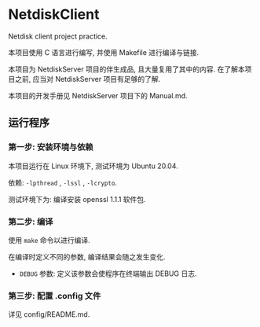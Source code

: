# NetdiskClient

Netdisk client project practice.

本项目使用 C 语言进行编写, 并使用 Makefile 进行编译与链接.

本项目为 NetdiskServer 项目的伴生成品, 且大量复用了其中的内容. 在了解本项目之前, 应当对 NetdiskServer 项目有足够的了解.

本项目的开发手册见 NetdiskServer 项目下的 Manual.md.

## 运行程序

### 第一步: 安装环境与依赖

本项目运行在 Linux 环境下, 测试环境为 Ubuntu 20.04.

依赖: `-lpthread` , `-lssl` , `-lcrypto`.

测试环境下为: 编译安装 openssl 1.1.1 软件包.

### 第二步: 编译

使用 `make` 命令以进行编译.

在编译时定义不同的参数, 编译结果会随之发生变化.

- `DEBUG` 参数: 定义该参数会使程序在终端输出 DEBUG 日志.

### 第三步: 配置 .config 文件

详见 config/README.md.